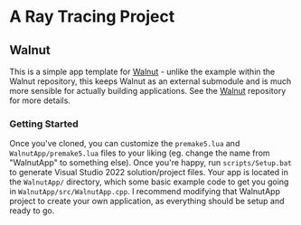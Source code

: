 # A Ray Tracing Project








## Walnut
This is a simple app template for [Walnut](https://github.com/TheCherno/Walnut) - unlike the example within the Walnut repository, this keeps Walnut as an external submodule and is much more sensible for actually building applications. See the [Walnut](https://github.com/TheCherno/Walnut) repository for more details.

### Getting Started
Once you've cloned, you can customize the `premake5.lua` and `WalnutApp/premake5.lua` files to your liking (eg. change the name from "WalnutApp" to something else).  Once you're happy, run `scripts/Setup.bat` to generate Visual Studio 2022 solution/project files. Your app is located in the `WalnutApp/` directory, which some basic example code to get you going in `WalnutApp/src/WalnutApp.cpp`. I recommend modifying that WalnutApp project to create your own application, as everything should be setup and ready to go.
